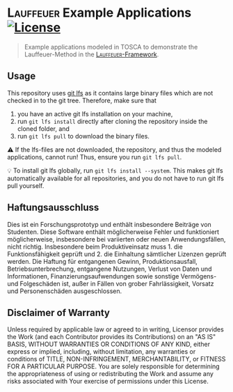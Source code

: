 # <span style="font-variant:small-caps;">Lauffeuer</span> Example Applications [![License](https://img.shields.io/badge/License-Apache%202.0-blue.svg)](https://opensource.org/licenses/Apache-2.0)

> Example applications modeled in TOSCA to demonstrate the Lauffeuer-Method in the  [<span style="font-variant:small-caps;">Lauffeuer</span>-Framework](http://github.com/lharzenetter/lauffeuer-framework).

## Usage

This repository uses [git lfs](https://git-lfs.github.com/) as it contains large binary files which are not checked in to the git tree.
Therefore, make sure that
1. you have an active git lfs installation on your machine,
2. run `git lfs install` directly after cloning the repository inside the cloned folder, and
3. run `git lfs pull` to download the binary files.

⚠️ If the lfs-files are not downloaded, the repository, and thus the modeled applications, cannot run!
Thus, ensure you run `git lfs pull`.

💡 To install git lfs globally, run `git lfs install --system`.
This makes git lfs automatically available for all repositories, and you do not have to run git lfs pull yourself.

## Haftungsausschluss

Dies ist ein Forschungsprototyp und enthält insbesondere Beiträge von Studenten. Diese Software enthält möglicherweise
Fehler und funktioniert möglicherweise, insbesondere bei variierten oder neuen Anwendungsfällen, nicht richtig.
Insbesondere beim Produktiveinsatz muss 1. die Funktionsfähigkeit geprüft und 2. die Einhaltung sämtlicher Lizenzen
geprüft werden. Die Haftung für entgangenen Gewinn, Produktionsausfall, Betriebsunterbrechung, entgangene Nutzungen,
Verlust von Daten und Informationen, Finanzierungsaufwendungen sowie sonstige Vermögens- und Folgeschäden ist, außer in
Fällen von grober Fahrlässigkeit, Vorsatz und Personenschäden ausgeschlossen.

## Disclaimer of Warranty

Unless required by applicable law or agreed to in writing, Licensor provides the Work (and each Contributor provides its
Contributions) on an "AS IS" BASIS, WITHOUT WARRANTIES OR CONDITIONS OF ANY KIND, either express or implied, including,
without limitation, any warranties or conditions of TITLE, NON-INFRINGEMENT, MERCHANTABILITY, or FITNESS FOR A
PARTICULAR PURPOSE. You are solely responsible for determining the appropriateness of using or redistributing the Work
and assume any risks associated with Your exercise of permissions under this License.

